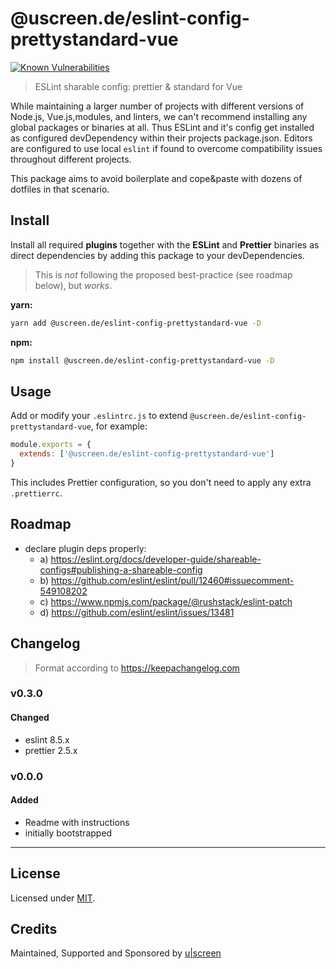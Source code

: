 # @uscreen.de/eslint-config-prettystandard-vue

[![Known Vulnerabilities](https://snyk.io/test/github/uscreen/eslint-config-prettystandard-vue/badge.svg?targetFile=package.json)](https://snyk.io/test/github/uscreen/eslint-config-prettystandard-vue?targetFile=package.json)

> ESLint sharable config: prettier &amp; standard for Vue

While maintaining a larger number of projects with different versions of Node.js, Vue.js,modules, and linters, we can't recommend installing any global packages or binaries at all. Thus ESLint and it's config get installed as configured devDependency within their projects package.json. Editors are configured to use local `eslint` if found to overcome compatibility issues throughout different projects.

This package aims to avoid boilerplate and cope&paste with dozens of dotfiles in that scenario.

## Install

Install all required __plugins__ together with the __ESLint__ and __Prettier__ binaries as direct dependencies by adding this package to your devDependencies.

> This is _not_ following the proposed best-practice (see roadmap below), but _works_.

__yarn:__
```bash
yarn add @uscreen.de/eslint-config-prettystandard-vue -D
```

__npm:__
```bash
npm install @uscreen.de/eslint-config-prettystandard-vue -D
```

## Usage

Add or modify your `.eslintrc.js` to extend `@uscreen.de/eslint-config-prettystandard-vue`, for example:

```js
module.exports = {
  extends: ['@uscreen.de/eslint-config-prettystandard-vue']
}
```

This includes Prettier configuration, so you don't need to apply any extra `.prettierrc`.

## Roadmap

- declare plugin deps properly:
  - a) https://eslint.org/docs/developer-guide/shareable-configs#publishing-a-shareable-config
  - b) https://github.com/eslint/eslint/pull/12460#issuecomment-549108202
  - c) https://www.npmjs.com/package/@rushstack/eslint-patch
  - d) https://github.com/eslint/eslint/issues/13481

## Changelog

> Format according to https://keepachangelog.com

### v0.3.0

#### Changed

- eslint 8.5.x
- prettier 2.5.x

### v0.0.0

#### Added

- Readme with instructions
- initially bootstrapped

---

## License

Licensed under [MIT](./LICENSE).

## Credits

Maintained, Supported and Sponsored by [u|screen](https://uscreen.de)
